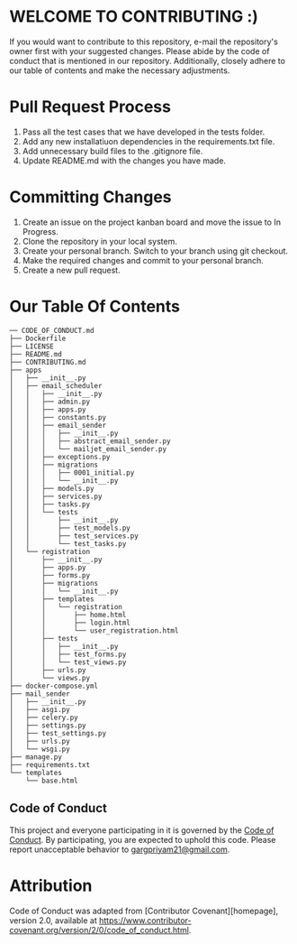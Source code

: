 # WELCOME TO CONTRIBUTING :)
If you would want to contribute to this repository, e-mail the repository's owner first with your suggested changes.
Please abide by the code of conduct that is mentioned in our repository. Additionally, closely adhere to our table of contents and make the necessary adjustments. 

# Pull Request Process
1. Pass all the test cases that we have developed in the tests folder.
2. Add any new installatiuon dependencies in the requirements.txt file.
3. Add unnecessary build files to the .gitignore file.
4. Update README.md with the changes you have made.

# Committing Changes
1. Create an issue on the project kanban board and move the issue to In Progress.
2. Clone the repository in your local system. 
3. Create your personal branch. Switch to your branch using git checkout.
4. Make the required changes and commit to your personal branch.
5. Create a new pull request.

# Our Table Of Contents

```
── CODE_OF_CONDUCT.md
├── Dockerfile
├── LICENSE
├── README.md
├── CONTRIBUTING.md
├── apps
│   ├── __init__.py
│   ├── email_scheduler
│   │   ├── __init__.py
│   │   ├── admin.py
│   │   ├── apps.py
│   │   ├── constants.py
│   │   ├── email_sender
│   │   │   ├── __init__.py
│   │   │   ├── abstract_email_sender.py
│   │   │   └── mailjet_email_sender.py
│   │   ├── exceptions.py
│   │   ├── migrations
│   │   │   ├── 0001_initial.py
│   │   │   └── __init__.py
│   │   ├── models.py
│   │   ├── services.py
│   │   ├── tasks.py
│   │   └── tests
│   │       ├── __init__.py
│   │       ├── test_models.py
│   │       ├── test_services.py
│   │       └── test_tasks.py
│   └── registration
│       ├── __init__.py
│       ├── apps.py
│       ├── forms.py
│       ├── migrations
│       │   └── __init__.py
│       ├── templates
│       │   └── registration
│       │       ├── home.html
│       │       ├── login.html
│       │       └── user_registration.html
│       ├── tests
│       │   ├── __init__.py
│       │   ├── test_forms.py
│       │   └── test_views.py
│       ├── urls.py
│       └── views.py
├── docker-compose.yml
├── mail_sender
│   ├── __init__.py
│   ├── asgi.py
│   ├── celery.py
│   ├── settings.py
│   ├── test_settings.py
│   ├── urls.py
│   └── wsgi.py
├── manage.py
├── requirements.txt
└── templates
    └── base.html
```

## Code of Conduct
This project and everyone participating in it is governed by the [Code of Conduct](https://github.com/divyang02/MailerOwl/blob/main/CODE_OF_CONDUCT.md). By participating, you are expected to uphold this code. Please report unacceptable behavior to gargpriyam21@gmail.com.

# Attribution
Code of Conduct was adapted from [Contributor Covenant][homepage],
version 2.0, available at
https://www.contributor-covenant.org/version/2/0/code_of_conduct.html.
